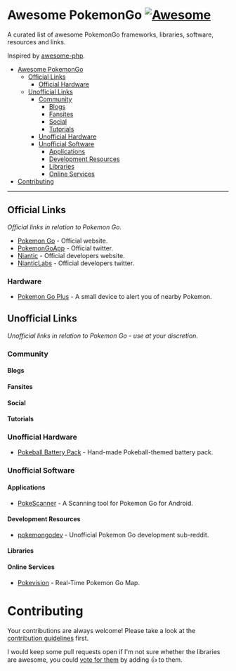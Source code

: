 # Awesome PokemonGo [![Awesome](https://cdn.rawgit.com/sindresorhus/awesome/d7305f38d29fed78fa85652e3a63e154dd8e8829/media/badge.svg)](https://github.com/sindresorhus/awesome)

A curated list of awesome PokemonGo frameworks, libraries, software, resources and links.

Inspired by [awesome-php](https://github.com/ziadoz/awesome-php).

- [Awesome PokemonGo](#awesome-pokemongo)
    - [Official Links](#official-links)
      - [Official Hardware](#official-hardware)
    - [Unofficial Links](#unofficial-links)
      - [Community](#community)
        - [Blogs](#blogs)
        - [Fansites](#fansites)
        - [Social](#social)
        - [Tutorials](#tutorials)
      - [Unofficial Hardware](#unofficial-hardware)
      - [Unofficial Software](#unofficial-software)
        - [Applications](#applicatons)
        - [Development Resources](#development-resources)
        - [Libraries](#libraries)
        - [Online Services](#online-services)
- [Contributing](#contributing)

- - -

## Official Links

*Official links in relation to Pokemon Go.*

* [Pokemon Go](http://www.pokemongo.com/) - Official website.
* [PokemonGoApp](https://twitter.com/PokemonGoApp) - Official twitter.
* [Niantic](https://nianticlabs.com/) - Official developers website.
* [NianticLabs](https://twitter.com/NianticLabs) - Official developers twitter.

### Hardware

* [Pokemon Go Plus](http://www.pokemongo.com/pokemon-go-plus/) - A small device to alert you of nearby Pokemon.


## Unofficial Links

*Unofficial links in relation to Pokemon Go - use at your discretion.*

### Community

#### Blogs

#### Fansites

#### Social

#### Tutorials


### Unofficial Hardware

* [Pokeball Battery Pack](https://www.etsy.com/listing/466681155/hand-made-pokeball-themed-battery-pack) - Hand-made Pokeball-themed battery pack.

### Unofficial Software

#### Applications

* [PokeScanner](https://github.com/BrianEstrada/PokeScanner) - A Scanning tool for Pokemon Go for Android.

#### Development Resources

* [pokemongodev](https://www.reddit.com/r/pokemongodev) - Unofficial Pokemon Go development sub-reddit.


#### Libraries

#### Online Services

* [Pokevision](https://pokevision.com/) - Real-Time Pokemon Go Map.


# Contributing

Your contributions are always welcome! Please take a look at the [contribution guidelines](https://github.com/keyphact/awesome-pokemongo/blob/master/CONTRIBUTING.md) first.

I would keep some pull requests open if I'm not sure whether the libraries are awesome, you could [vote for them](https://github.com/keyphact/awesome-pokemongo/pulls) by adding :+1: to them.
